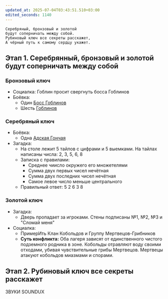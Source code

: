 ```yaml
---
updated_at: 2025-07-04T03:43:51.510+03:00
edited_seconds: 1140
---
```

```
Серебряный, бронзовый и золотой 
будут соперничать между собой. 
Рубиновый ключ все секреты расскажет, 
А чёрный путь к самому сердцу укажет.
```
## Этап 1. Серебрянный, бронзовый и золотой будут соперничать между собой

### Бронзовый ключ
- Социалка: Гоблин просит свергнуть босса Гоблинов
- Боёвка:
	- Один [Босс Гоблинов](https://dnd.su/bestiary/182-goblin-boss/)
	- Шесть [Гоблинов](https://dnd.su/bestiary/4-goblin/)

### Серебряный ключ
- Боёвка:
	- Одна [Адская Гончая](https://dnd.su/bestiary/197-hell-hound/)
- Загадка:
	- На столе лежит 5 тайлов с цифрами и 5 выемками. На тайлах написаны числа: 2, 3, 5, 6, 8
	- Записка с правилами:
		- Среднее чиисло окружего его множетелями
		- Сумма двух первых чисел нечётная
		- Сумма двух последних чисел нечётная
		- Самое левое число меньше центрального
	- Правильный ответ: 5 2 6 3 8

### Золотой ключ
- Загадка:
	- Дверь пропадает за игроками. Стены подписаны №1, №2, №3 и "Сломай меня"
- Социалка:
	- ПримерИть Клан Кобольдов и Группу Мертвецов-Грибников 
	- **Суть конфликта:** Оба лагеря зависят от единственного чистого подземного родника в зоне. Кобольды отравляют воду своими отходами, убивая чувствительные грибы Мертвецов. Мертвецы атакуют кобольдов миазмами и спорами.

## Этап 2. Рубиновый ключ все секреты расскажет
ЗВУКИ SOUNDUX

